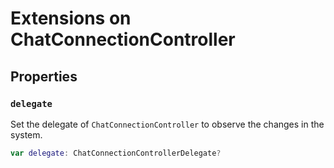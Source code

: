 # Extensions on ChatConnectionController

## Properties

### `delegate`

Set the delegate of `ChatConnectionController` to observe the changes in the system.

``` swift
var delegate: ChatConnectionControllerDelegate? 
```

> 
